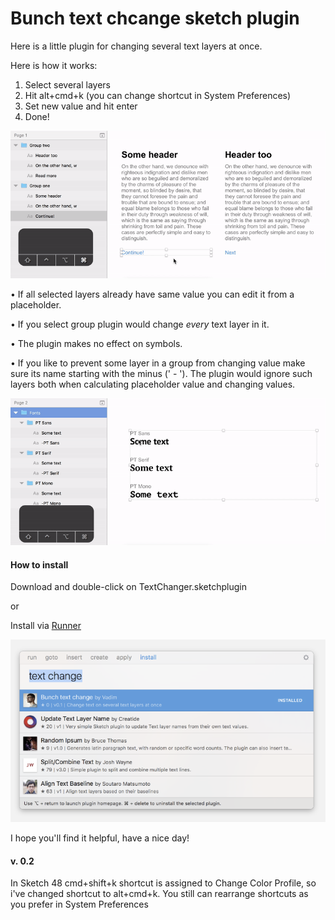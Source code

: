 # Bunch text chcange sketch plugin

Here is a little plugin for changing several text layers at once.

Here is how it works:
1. Select several layers
2. Hit alt+cmd+k (you can change shortcut in System Preferences)
3. Set new value and hit enter
4. Done!

![Example1](/screenshots/example1.gif)

• If all selected layers already have same value you can edit it from a placeholder.

• If you select group plugin would change *every* text layer in it.

• The plugin makes no effect on symbols.

• If you like to prevent some layer in a group from changing value make sure its name starting with the minus (' - '). The plugin would ignore such layers both when calculating placeholder value and changing values.

![Example2](/screenshots/example2.gif)

#### How to install

Download and double-click on  TextChanger.sketchplugin

or

Install via [Runner](http://sketchrunner.com/)

![Example3](/screenshots/runner_install.png)

I hope you'll find it helpful,
have a nice day!

#### v. 0.2

In Sketch 48 cmd+shift+k shortcut is assigned to Change Color Profile, so i've changed shortcut to alt+cmd+k. You still can rearrange shortcuts as you prefer in System Preferences
